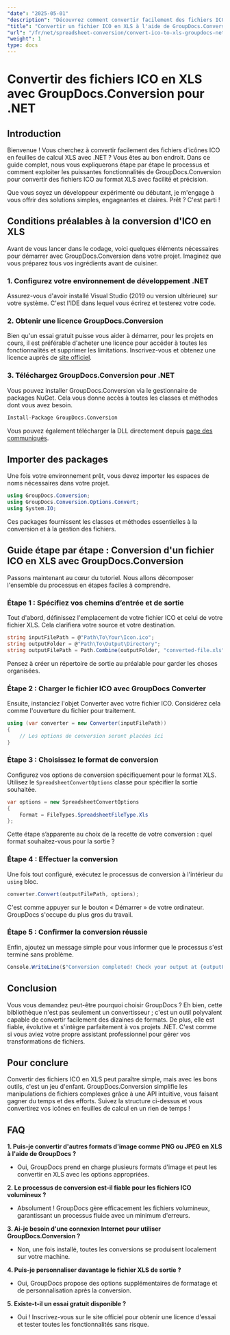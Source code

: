 ```yaml
---
"date": "2025-05-01"
"description": "Découvrez comment convertir facilement des fichiers ICO au format XLS avec GroupDocs.Conversion pour .NET. Suivez ce guide étape par étape pour une conversion fluide de vos fichiers dans vos projets C#."
"title": "Convertir un fichier ICO en XLS à l'aide de GroupDocs.Conversion pour .NET &#58; un guide étape par étape"
"url": "/fr/net/spreadsheet-conversion/convert-ico-to-xls-groupdocs-net/"
"weight": 1
type: docs
---
```

# Convertir des fichiers ICO en XLS avec GroupDocs.Conversion pour .NET

## Introduction

Bienvenue ! Vous cherchez à convertir facilement des fichiers d'icônes ICO en feuilles de calcul XLS avec .NET ? Vous êtes au bon endroit. Dans ce guide complet, nous vous expliquerons étape par étape le processus et comment exploiter les puissantes fonctionnalités de GroupDocs.Conversion pour convertir des fichiers ICO au format XLS avec facilité et précision.

Que vous soyez un développeur expérimenté ou débutant, je m'engage à vous offrir des solutions simples, engageantes et claires. Prêt ? C'est parti !


## Conditions préalables à la conversion d'ICO en XLS

Avant de vous lancer dans le codage, voici quelques éléments nécessaires pour démarrer avec GroupDocs.Conversion dans votre projet. Imaginez que vous préparez tous vos ingrédients avant de cuisiner.

### 1. Configurez votre environnement de développement .NET

Assurez-vous d'avoir installé Visual Studio (2019 ou version ultérieure) sur votre système. C'est l'IDE dans lequel vous écrirez et testerez votre code.

### 2. Obtenir une licence GroupDocs.Conversion

Bien qu'un essai gratuit puisse vous aider à démarrer, pour les projets en cours, il est préférable d'acheter une licence pour accéder à toutes les fonctionnalités et supprimer les limitations. Inscrivez-vous et obtenez une licence auprès de [site officiel](https://purchase.groupdocs.com/buy).

### 3. Téléchargez GroupDocs.Conversion pour .NET

Vous pouvez installer GroupDocs.Conversion via le gestionnaire de packages NuGet. Cela vous donne accès à toutes les classes et méthodes dont vous avez besoin. 

```bash
Install-Package GroupDocs.Conversion
```
Vous pouvez également télécharger la DLL directement depuis [page des communiqués](https://releases.groupdocs.com/conversion/net/).


## Importer des packages

Une fois votre environnement prêt, vous devez importer les espaces de noms nécessaires dans votre projet.

```csharp
using GroupDocs.Conversion;
using GroupDocs.Conversion.Options.Convert;
using System.IO;
```

Ces packages fournissent les classes et méthodes essentielles à la conversion et à la gestion des fichiers.


## Guide étape par étape : Conversion d'un fichier ICO en XLS avec GroupDocs.Conversion

Passons maintenant au cœur du tutoriel. Nous allons décomposer l'ensemble du processus en étapes faciles à comprendre.

### Étape 1 : Spécifiez vos chemins d’entrée et de sortie

Tout d'abord, définissez l'emplacement de votre fichier ICO et celui de votre fichier XLS. Cela clarifiera votre source et votre destination.

```csharp
string inputFilePath = @"Path\To\Your\Icon.ico";
string outputFolder = @"Path\To\Output\Directory";
string outputFilePath = Path.Combine(outputFolder, "converted-file.xls");
```

Pensez à créer un répertoire de sortie au préalable pour garder les choses organisées.

### Étape 2 : Charger le fichier ICO avec GroupDocs Converter

Ensuite, instanciez l'objet Converter avec votre fichier ICO. Considérez cela comme l'ouverture du fichier pour traitement.

```csharp
using (var converter = new Converter(inputFilePath))
{
    // Les options de conversion seront placées ici
}
```

### Étape 3 : Choisissez le format de conversion

Configurez vos options de conversion spécifiquement pour le format XLS. Utilisez le `SpreadsheetConvertOptions` classe pour spécifier la sortie souhaitée.

```csharp
var options = new SpreadsheetConvertOptions 
{ 
    Format = FileTypes.SpreadsheetFileType.Xls 
};
```

Cette étape s’apparente au choix de la recette de votre conversion : quel format souhaitez-vous pour la sortie ?

### Étape 4 : Effectuer la conversion

Une fois tout configuré, exécutez le processus de conversion à l'intérieur du `using` bloc.

```csharp
converter.Convert(outputFilePath, options);
```

C'est comme appuyer sur le bouton « Démarrer » de votre ordinateur. GroupDocs s'occupe du plus gros du travail.

### Étape 5 : Confirmer la conversion réussie

Enfin, ajoutez un message simple pour vous informer que le processus s'est terminé sans problème.

```csharp
Console.WriteLine($"Conversion completed! Check your output at {outputFolder}");
```

## Conclusion

Vous vous demandez peut-être pourquoi choisir GroupDocs ? Eh bien, cette bibliothèque n'est pas seulement un convertisseur ; c'est un outil polyvalent capable de convertir facilement des dizaines de formats. De plus, elle est fiable, évolutive et s'intègre parfaitement à vos projets .NET. C'est comme si vous aviez votre propre assistant professionnel pour gérer vos transformations de fichiers.


## Pour conclure

Convertir des fichiers ICO en XLS peut paraître simple, mais avec les bons outils, c'est un jeu d'enfant. GroupDocs.Conversion simplifie les manipulations de fichiers complexes grâce à une API intuitive, vous faisant gagner du temps et des efforts. Suivez la structure ci-dessus et vous convertirez vos icônes en feuilles de calcul en un rien de temps !


## FAQ

**1. Puis-je convertir d'autres formats d'image comme PNG ou JPEG en XLS à l'aide de GroupDocs ?**  

- Oui, GroupDocs prend en charge plusieurs formats d'image et peut les convertir en XLS avec les options appropriées.

**2. Le processus de conversion est-il fiable pour les fichiers ICO volumineux ?**  

- Absolument ! GroupDocs gère efficacement les fichiers volumineux, garantissant un processus fluide avec un minimum d'erreurs.

**3. Ai-je besoin d'une connexion Internet pour utiliser GroupDocs.Conversion ?**  

- Non, une fois installé, toutes les conversions se produisent localement sur votre machine.

**4. Puis-je personnaliser davantage le fichier XLS de sortie ?**  

- Oui, GroupDocs propose des options supplémentaires de formatage et de personnalisation après la conversion.

**5. Existe-t-il un essai gratuit disponible ?**  

- Oui ! Inscrivez-vous sur le site officiel pour obtenir une licence d'essai et tester toutes les fonctionnalités sans risque.
